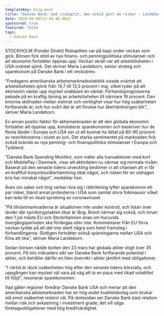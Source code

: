 ```yaml
---
templateKey: blog-post
title: "Danske Bank: God riskaptit, men också gott om risker - Landeborn"
date: 2020-06-08T12:44:40.002Z
sponsored: true
featured: false
tags:
  - Danske Bank
---
```

STOCKHOLM (Fonder Direkt) Riskaptiten var på topp under veckan som gick. Börsen fick stöd av nya finans- och penningpolitiska stimulanser och att ekonomin fortsätter öppnas upp. Veckan skräll var att arbetslösheten i USA oväntat sjönk. Det skriver Maria Landeborn, senior strateg och sparekonom på Danske Bank i ett veckobrev.

"Fredagens amerikanska arbetsmarknadsstatistik visade oväntat att arbetslösheten sjönk från 14,7 till 13,3 procent i maj, vilket tyder på att ekonomin växlar upp mycket snabbare än väntat. Förhandsprognoserna pekade på en kraftig ökning av arbetslösheten till närmare 19 procent. Den enorma skillnaden mellan estimat och verklighet visar hur hög osäkerheten fortfarande är, och hur svårt det är att förutse hur återhämtningen blir", skriver Maria Landeborn.

En annan positiv faktor för aktiemarknaden är att den globala ekonomin fortsätter att öppnas upp, konstaterar sparekonomen och beskriver hur de flesta länder i Europa och USA ser ut att kunnat ha lättat på 80-90 procent av restriktionerna i slutet av juni. Det starka sentimentet på marknaden fick också bränsle av nya penning- och finanspolitiska stimulanser i Europa och Tyskland.

"Danske Bank Spending Montitor, som mäter alla transaktioner med kort och MobilePay i Danmark, visar att aktiviteten nu närmar sig normala nivåer. Baserat på den senaste tidens utveckling bedömer vi att chansen att vi får en kraftfull konjunkturåterhämtning ökat något, och risken för en utdragen kris har minskat något", meddelar hon.

Även om saker och ting verkar röra sig i rättriktning lyfter sparekonom ett par risker, bland annat protesterna i USA som samlat stora folkmassor vilket kan leda till en ökad spridning av coronaviruset.

"På tillväxtmarknaderna är situationen inte under kontroll, och listan över länder där spridningstakten ökar är lång. Brexit närmar sig också, och innan den 1 juli måste EU och Storbritannien enas om huruvida övergångsperioden ska förlängas eller inte. Kommentarer från EU förra veckan tydde på att det inte skett några som helst framsteg i förhandlingarna. Slutligen fortsätter också spänningarna mellan USA och Kina att öka", skriver Maria Landeborn.

Sedan börsen nådde botten den 23 mars har globala aktier stigit över 35 procent. På tolv månaders sikt ser Danske Bank fortfarande potential i aktier, och behåller därför en liten övervikt i aktier jämfört med obligationer.

"I närtid är dock osäkerheten hög efter den senaste tidens börsrally, och uppgången kan mycket väl vara på väg att ta en paus med ökad volatilitet till följd", resonerar sparekonomen.

Vad gäller regioner föredrar Danske Bank USA och menar att den amerikanska aktiemarknaden har en hög andel kvalitetsbolag som brukar stå emot osäkerhet relativt väl. På räntesidan ser Danske Bank bäst relation mellan risk och avkastning i investment grade, det vill säga företagsobligationer med hög kreditvärdighet.